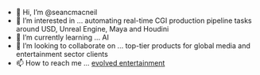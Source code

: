 - 👋 Hi, I’m @seancmacneil
- 👀 I’m interested in ... automating real-time CGI production pipeline tasks around USD, Unreal Engine, Maya and Houdini
- 🌱 I’m currently learning ... AI
- 💞️ I’m looking to collaborate on ... top-tier products for global media and entertainment sector clients
- 📫 How to reach me ... [evolved entertainment](https://evolvedentertainment.blogspot.com/)

<!---
seancmacneil/seancmacneil is a ✨ special ✨ repository because its `README.md` (this file) appears on your GitHub profile.
You can click the Preview link to take a look at your changes.
--->

